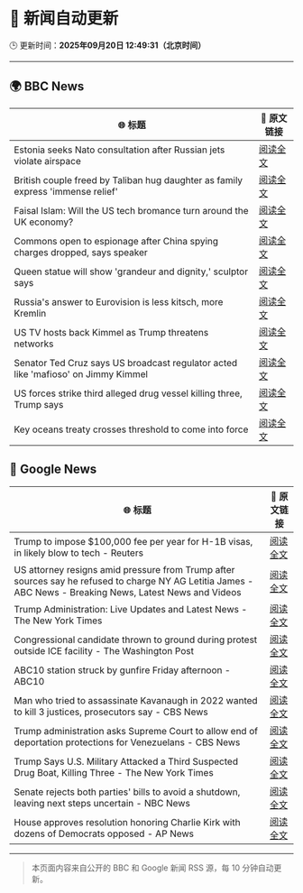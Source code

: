 # 🧠 新闻自动更新

🕒 更新时间：**2025年09月20日 12:49:31（北京时间）**

---

## 🌍 BBC News

| 🌐 标题 | 🔗 原文链接 |
|--------|-------------|
| Estonia seeks Nato consultation after Russian jets violate airspace | [阅读全文](https://www.bbc.com/news/articles/czrp6p5mj3zo?at_medium=RSS&at_campaign=rss) |
| British couple freed by Taliban hug daughter as family express 'immense relief' | [阅读全文](https://www.bbc.com/news/articles/c0q7l8ewj0wo?at_medium=RSS&at_campaign=rss) |
| Faisal Islam: Will the US tech bromance turn around the UK economy? | [阅读全文](https://www.bbc.com/news/articles/cn4w7wp24llo?at_medium=RSS&at_campaign=rss) |
| Commons open to espionage after China spying charges dropped, says speaker | [阅读全文](https://www.bbc.com/news/articles/cx20pw994q3o?at_medium=RSS&at_campaign=rss) |
| Queen statue will show 'grandeur and dignity,' sculptor says | [阅读全文](https://www.bbc.com/news/articles/cd9yjzd757eo?at_medium=RSS&at_campaign=rss) |
| Russia's answer to Eurovision is less kitsch, more Kremlin | [阅读全文](https://www.bbc.com/news/articles/cre5vv0x31po?at_medium=RSS&at_campaign=rss) |
| US TV hosts back Kimmel as Trump threatens networks | [阅读全文](https://www.bbc.com/news/articles/clyxjve3pe2o?at_medium=RSS&at_campaign=rss) |
| Senator Ted Cruz says US broadcast regulator acted like 'mafioso' on Jimmy Kimmel | [阅读全文](https://www.bbc.com/news/articles/c1kwzgrwdd0o?at_medium=RSS&at_campaign=rss) |
| US forces strike third alleged drug vessel killing three, Trump says | [阅读全文](https://www.bbc.com/news/articles/crme4pv224wo?at_medium=RSS&at_campaign=rss) |
| Key oceans treaty crosses threshold to come into force | [阅读全文](https://www.bbc.com/news/articles/cq5j87114deo?at_medium=RSS&at_campaign=rss) |

## 📰 Google News

| 🌐 标题 | 🔗 原文链接 |
|--------|-------------|
| Trump to impose $100,000 fee per year for H-1B visas, in likely blow to tech - Reuters | [阅读全文](https://news.google.com/rss/articles/CBMixAFBVV95cUxQTDlleWVxcFI2NGxON1JIRU1wNUUtc002NENzeVZrOU13ZHRyeXc5dHRMV1VXTmtjMXFveFc0NXZQZTNoU1BNNU1fTmd3bGlSVDVFXzAwU2V2N1J3cU81bGdteEFEbUcyVmxONFpRbndWdDhianEtR3hqT21NejRtVmc0bjVWbzR4ZjNuTzJFeENSejBmQTJJWmZTS3NuWEo3cl91QmhSY1FDTWFVTXB2bXhmNG4yMHFDM1hzMnRpb21hYkVI?oc=5) |
| US attorney resigns amid pressure from Trump after sources say he refused to charge NY AG Letitia James - ABC News - Breaking News, Latest News and Videos | [阅读全文](https://news.google.com/rss/articles/CBMimwFBVV95cUxQbDgtMDVSNG96UDRJVEsyUHZ4eXNzVXJtc3VYRFVNZU1xLVYtbnlhbTB2V19TN1hOT0U4ejFKQjgteTZVQXY0ZmYxRi11djY1cUFfTXV5Z2hhcElWenhraGtwNXQ3cTFqdDdtNjVnUm9iOGhsWG1DZ0E1VzRXMWhoUThlMWJkbmN6MTU3cW84QkItN3VpRDhVYjVPb9IBoAFBVV95cUxNSjhZYkZfcTZBUk1iS213Y3VyY1NHWjBIdFg4RDZCMldmVWs1MERYbG5NLUhDTlJYUElnXzF5cC1tODJnel9BRWx5ZzlzaWtJcUw4QWtkVWVacjRwbE1CcWVoenFhTXBodlVJYnpxMmxRUFEwVnUwYzFMNll6cjVoVkhUeDVJczBXd285T0lkbFF0RlBSd0JSMENxWWlLMHc2?oc=5) |
| Trump Administration: Live Updates and Latest News - The New York Times | [阅读全文](https://news.google.com/rss/articles/CBMiY0FVX3lxTE05c3dlVC1aSktRTjdLNTNnNHQ2QWtmRjhrcjZhR2x5c0JPOHNuLXRQbktFaldTVDJJNzRWYXRPTk95aTk1a2x2NzMxbjRVNjRQa1FxSFpfVnZKS1g4cjVJQlJjVQ?oc=5) |
| Congressional candidate thrown to ground during protest outside ICE facility - The Washington Post | [阅读全文](https://news.google.com/rss/articles/CBMikAFBVV95cUxOTzJLY2RGcElkc2lLRDRmS1A2MV9kdjFfR0dwYmRtRW1zTGt5MC1aRElTemhpOWFTLTJYX2xHNmxucnVvZnBncG16RDhPdWFQUV8xYkNYc2ljZUhTc2U4S0ttdmRfdVB5RlZGUlNnMUVSZE1kUUlaY3p0SG9kYkh0Z3F5Nm93cWFwLWtYWW1Sc0U?oc=5) |
| ABC10 station struck by gunfire Friday afternoon - ABC10 | [阅读全文](https://news.google.com/rss/articles/CBMivgFBVV95cUxPS2tUN2FJN0llbGJWUVlzMHk5dFdzSTdBNV9TTXZBQV9leDgzOGVKc0NpcHNJSDhTTW9uV0d3QkdGRUhOeDBUMFh5cUtMQU5mY1Z1c1N5QUd4Z2t1OFF3aldHTGFfUU5nLU1vSjhBNU1HRTM1d1ZLdy1BdHIxRmFDY0NxcW9KQXQ1TFJFUk9vTi1PN0pXalQtdW4tSGo4YXFhUjIzdVAzNWgzQlZsZFhoOC1BRGNVZGQyUHpkY2tB?oc=5) |
| Man who tried to assassinate Kavanaugh in 2022 wanted to kill 3 justices, prosecutors say - CBS News | [阅读全文](https://news.google.com/rss/articles/CBMie0FVX3lxTE9FZTRRaE5iNjhrc1pyM2hlUDlLZDJVYldsTTFHMzd4ak95RTdFbHNFZmJEWmFtT2xCMEZsM0JJdGctWjA3WlV6ck5vd015OWhvQ3k3ZUV4bkd0cWxKbEUzZDdRNVN2MkVvbFdhOWw2WXlqZ3VZZkVHVThIc9IBgAFBVV95cUxNMk8taFMxLTV2ekRiaUJwQmw3RGZoWkhRbk04NVBhd1NDSEFsYzlWV1ZYNmFGTklTelNyUm9tMWhoZDI1OU9UV29nZzA1dzh0eG9lckJMUVFUcjl6ZzZuRXNUNTFJYU56R0xCOFlldXhqX3VpMm1iWm5hNmxHSmtDNQ?oc=5) |
| Trump administration asks Supreme Court to allow end of deportation protections for Venezuelans - CBS News | [阅读全文](https://news.google.com/rss/articles/CBMikwFBVV95cUxOZEFwaDJEVmpGcTl4QnJtZ1V2VHpIYkpJNF9NRFFoc184R1NISDJoNmtvLW9CeGdhN1l5dTVPT09UN1p1QnpkRnFNeUZtQTBzcWJmNVJobnVxTG96T1Z0UEtZSi1pVlZEOEJVUnpUTVpwdDZZUlFYYlgtOUszdWVZRzQtQWYwOU9QSEx0b2NDOEZ1MTDSAZgBQVVfeXFMTllRMGdQNXZka0NRTHYwOG1lSDhOeTZLcFNOMW45MkluLUFVVzNudl9sUjM5NUp6d0ZjQTZNY2FnZGs3aVRiT29HTm5UZ2ZOVW1XNDBMZDZ1R1V0UkJqZWZBSUlDV2ZjM2M0RnBMcWc0R3kxVlhFaXlEM2lDTU1COVBwcmhWVlduQTBlNDE3dUROZmVlSV81dW8?oc=5) |
| Trump Says U.S. Military Attacked a Third Suspected Drug Boat, Killing Three - The New York Times | [阅读全文](https://news.google.com/rss/articles/CBMigAFBVV95cUxPTVJmcUQtRllmSkpCTEQ1RUhsTUp2ZmgzVFAyWVEzT1RtWVRQZUhqUzA1SzNBSjUtYmxMcUZLbnpjWWJ3U0hRT1VlSUY2SE9NeVlQclRiaUtpQ2U1N3JfcGhRUzBJS2Z5MzZlV0NjMU9XVVhaNjhBQlEzVGM3eFZUMg?oc=5) |
| Senate rejects both parties' bills to avoid a shutdown, leaving next steps uncertain - NBC News | [阅读全文](https://news.google.com/rss/articles/CBMirwFBVV95cUxOYUR5elFSbXI2U2hBa0tXdlh6ZnhWbG1pN0RTREhHaTJJVnNROGhoNmRGLVpQWTNPdjg5aWFRZ2xhZmF1eGVFcXFadUowRFZmU1EyYmNBY0lRYVVPTXRnVnpVTkV5Wk9rNkI0dHBkblFaNGNBWWRCbkZsS2hZcEFBZWdJQ09YM0lUNkNfZ04ycGI4Q3ZBZ2xkLTVOWHlPbFFhMmJ3UXdVVm9UVm5yQjBv0gFWQVVfeXFMTUtJSDZoX2twdmduVFAtRWIyNkF3YU9yTklhX1FwOFRrWlhxZ1BiYnBBRHVVWHpmRFpkQjA4eHBqMDBBVXRReHZxMGwtbGttZkRFdFJOZ2c?oc=5) |
| House approves resolution honoring Charlie Kirk with dozens of Democrats opposed - AP News | [阅读全文](https://news.google.com/rss/articles/CBMilgFBVV95cUxONlRkOEJLNVktUGxyNGVxdjIwWHlRNVI0d0hRd2dPMWV1SDU1MHlKNmd1UEhLSmdZS1lCUXNlQU9MT2kzWGh0aFVwU1FITFk5d0xVbHlKbG5Ed0JkTlFXVFZ3RFNpUG1HUU5TSkdXVlNodnhYVmYydS1VLThIM1JRcDB1bDI0b293UW9TVGpUeV9ybTdYb3c?oc=5) |

---
> 本页面内容来自公开的 BBC 和 Google 新闻 RSS 源，每 10 分钟自动更新。